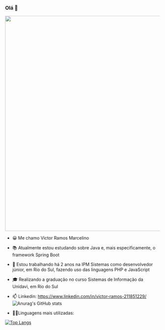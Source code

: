 ### Olá 👋

<div align="center">
<img src="https://desblogada.files.wordpress.com/2021/05/kaka-cordovil-java-developer-2.gif" width="700px" />
</div>

- 😀 Me chamo Victor Ramos Marcelino
- 📚 Atualmente estou estudando sobre Java e, mais especificamente, o framework Spring Boot
- 🏢 Estou trabalhando há 2 anos na IPM Sistemas como desenvolvedor júnior, em Rio do Sul, fazendo uso das linguagens PHP e JavaScript
- 🎓 Realizando a graduação no curso Sistemas de Informação da Unidavi, em Rio do Sul
- 📫 Linkedin: https://www.linkedin.com/in/victor-ramos-211851229/
![Anurag's GitHub stats](https://github-readme-stats.vercel.app/api?username=VictorRMarcelino&show_icons=true&theme=tokyonight)

- 🧑‍💻Linguagens mais utilizadas:

[![Top Langs](https://github-readme-stats.vercel.app/api/top-langs/?username=VictorRMarcelino&layout=compact)](https://github.com/VictorRMarcelino/github-readme-stats)
